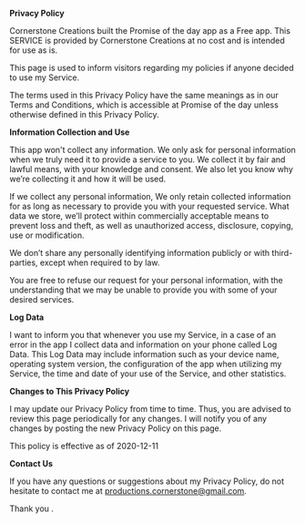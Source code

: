 **Privacy Policy**

Cornerstone Creations built the Promise of the day app as a Free app. This SERVICE is provided by Cornerstone Creations at no cost and is intended for use as is.

This page is used to inform visitors regarding my policies if anyone decided to use my Service.

The terms used in this Privacy Policy have the same meanings as in our Terms and Conditions, which is accessible at Promise of the day unless otherwise defined in this Privacy Policy.


**Information Collection and Use**

This app won't collect any information.  We only ask for personal information when we truly need it to provide a service to you. We collect it by fair and lawful means, with your knowledge and consent. We also let you know why we’re collecting it and how it will be used.

If we collect any personal information, We only retain collected information for as long as necessary to provide you with your requested service. What data we store, we’ll protect within commercially acceptable means to prevent loss and theft, as well as unauthorized access, disclosure, copying, use or modification.

We don’t share any personally identifying information publicly or with third-parties, except when required to by law.

You are free to refuse our request for your personal information, with the understanding that we may be unable to provide you with some of your desired services.

**Log Data**

I want to inform you that whenever you use my Service, in a case of an error in the app I collect data and information on your phone called Log Data. This Log Data may include information such as your device name, operating system version, the configuration of the app when utilizing my Service, the time and date of your use of the Service, and other statistics.



**Changes to This Privacy Policy**

I may update our Privacy Policy from time to time. Thus, you are advised to review this page periodically for any changes. I will notify you of any changes by posting the new Privacy Policy on this page.

This policy is effective as of 2020-12-11

**Contact Us**

If you have any questions or suggestions about my Privacy Policy, do not hesitate to contact me at productions.cornerstone@gmail.com.

Thank you .
